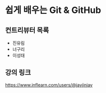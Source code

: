 # 쉽게 배우는 Git & GitHub

## 컨트리뷰터 목록

- 진유림
- 너구리
- 이성태

## 강의 링크
https://www.inflearn.com/users/@jayjinjay